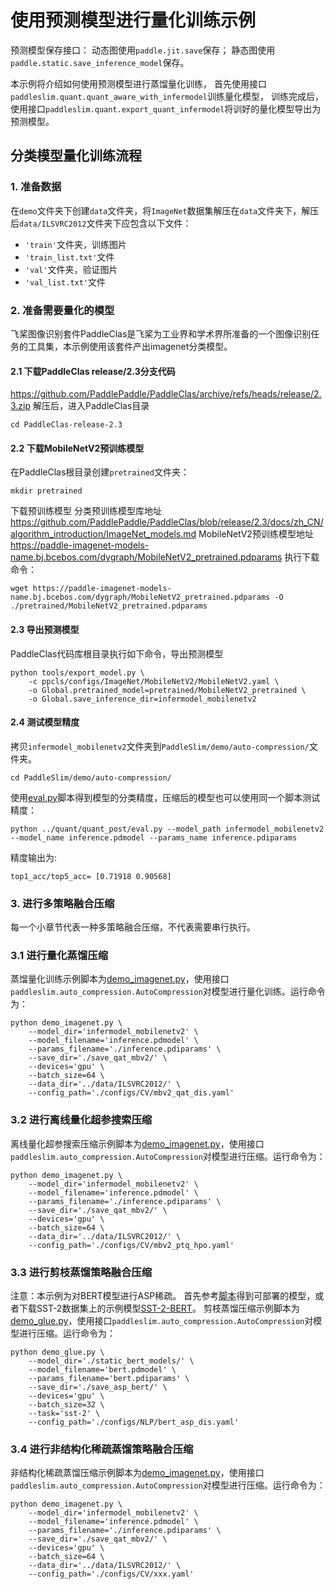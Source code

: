 # 使用预测模型进行量化训练示例

预测模型保存接口：
动态图使用``paddle.jit.save``保存；
静态图使用``paddle.static.save_inference_model``保存。

本示例将介绍如何使用预测模型进行蒸馏量化训练，
首先使用接口``paddleslim.quant.quant_aware_with_infermodel``训练量化模型，
训练完成后，使用接口``paddleslim.quant.export_quant_infermodel``将训好的量化模型导出为预测模型。

## 分类模型量化训练流程

### 1. 准备数据

在``demo``文件夹下创建``data``文件夹，将``ImageNet``数据集解压在``data``文件夹下，解压后``data/ILSVRC2012``文件夹下应包含以下文件：
- ``'train'``文件夹，训练图片
- ``'train_list.txt'``文件
- ``'val'``文件夹，验证图片
- ``'val_list.txt'``文件

### 2. 准备需要量化的模型

飞桨图像识别套件PaddleClas是飞桨为工业界和学术界所准备的一个图像识别任务的工具集，本示例使用该套件产出imagenet分类模型。
#### 2.1 下载PaddleClas release/2.3分支代码
<https://github.com/PaddlePaddle/PaddleClas/archive/refs/heads/release/2.3.zip>
解压后，进入PaddleClas目录
```
cd PaddleClas-release-2.3
```
#### 2.2 下载MobileNetV2预训练模型
在PaddleClas根目录创建``pretrained``文件夹：
```
mkdir pretrained
```

下载预训练模型
分类预训练模型库地址 <https://github.com/PaddlePaddle/PaddleClas/blob/release/2.3/docs/zh_CN/algorithm_introduction/ImageNet_models.md>
MobileNetV2预训练模型地址 <https://paddle-imagenet-models-name.bj.bcebos.com/dygraph/MobileNetV2_pretrained.pdparams>
执行下载命令：
```
wget https://paddle-imagenet-models-name.bj.bcebos.com/dygraph/MobileNetV2_pretrained.pdparams -O ./pretrained/MobileNetV2_pretrained.pdparams
```

#### 2.3 导出预测模型
PaddleClas代码库根目录执行如下命令，导出预测模型
```
python tools/export_model.py \
    -c ppcls/configs/ImageNet/MobileNetV2/MobileNetV2.yaml \
    -o Global.pretrained_model=pretrained/MobileNetV2_pretrained \
    -o Global.save_inference_dir=infermodel_mobilenetv2
```
#### 2.4 测试模型精度
拷贝``infermodel_mobilenetv2``文件夹到``PaddleSlim/demo/auto-compression/``文件夹。
```
cd PaddleSlim/demo/auto-compression/
```
使用[eval.py](../quant/quant_post/eval.py)脚本得到模型的分类精度，压缩后的模型也可以使用同一个脚本测试精度：
```
python ../quant/quant_post/eval.py --model_path infermodel_mobilenetv2 --model_name inference.pdmodel --params_name inference.pdiparams
```
精度输出为:
```
top1_acc/top5_acc= [0.71918 0.90568]
```

### 3. 进行多策略融合压缩

每一个小章节代表一种多策略融合压缩，不代表需要串行执行。

### 3.1 进行量化蒸馏压缩
蒸馏量化训练示例脚本为[demo_imagenet.py](./demo_imagenet.py)，使用接口``paddleslim.auto_compression.AutoCompression``对模型进行量化训练。运行命令为：
```
python demo_imagenet.py \
    --model_dir='infermodel_mobilenetv2' \
    --model_filename='inference.pdmodel' \
    --params_filename='./inference.pdiparams' \
    --save_dir='./save_qat_mbv2/' \
    --devices='gpu' \
    --batch_size=64 \
    --data_dir='../data/ILSVRC2012/' \
    --config_path='./configs/CV/mbv2_qat_dis.yaml'
```

### 3.2 进行离线量化超参搜索压缩
离线量化超参搜索压缩示例脚本为[demo_imagenet.py](./demo_imagenet.py)，使用接口``paddleslim.auto_compression.AutoCompression``对模型进行压缩。运行命令为：
```
python demo_imagenet.py \
    --model_dir='infermodel_mobilenetv2' \
    --model_filename='inference.pdmodel' \
    --params_filename='./inference.pdiparams' \
    --save_dir='./save_qat_mbv2/' \
    --devices='gpu' \
    --batch_size=64 \
    --data_dir='../data/ILSVRC2012/' \
    --config_path='./configs/CV/mbv2_ptq_hpo.yaml'
```

### 3.3 进行剪枝蒸馏策略融合压缩
注意：本示例为对BERT模型进行ASP稀疏。
首先参考[脚本](https://github.com/PaddlePaddle/PaddleNLP/tree/develop/examples/language_model/bert#%E9%A2%84%E6%B5%8B)得到可部署的模型，或者下载SST-2数据集上的示例模型[SST-2-BERT](https://paddle-qa.bj.bcebos.com/PaddleSlim_datasets/static_bert_models.tar.gz)。
剪枝蒸馏压缩示例脚本为[demo_glue.py](./demo_glue.py)，使用接口``paddleslim.auto_compression.AutoCompression``对模型进行压缩。运行命令为：
```
python demo_glue.py \
    --model_dir='./static_bert_models/' \
    --model_filename='bert.pdmodel' \
    --params_filename='bert.pdiparams' \
    --save_dir='./save_asp_bert/' \
    --devices='gpu' \
    --batch_size=32 \
    --task='sst-2' \
    --config_path='./configs/NLP/bert_asp_dis.yaml'
```

### 3.4 进行非结构化稀疏蒸馏策略融合压缩
非结构化稀疏蒸馏压缩示例脚本为[demo_imagenet.py](./demo_imagenet.py)，使用接口``paddleslim.auto_compression.AutoCompression``对模型进行压缩。运行命令为：
```
python demo_imagenet.py \
    --model_dir='infermodel_mobilenetv2' \
    --model_filename='inference.pdmodel' \
    --params_filename='./inference.pdiparams' \
    --save_dir='./save_qat_mbv2/' \
    --devices='gpu' \
    --batch_size=64 \
    --data_dir='../data/ILSVRC2012/' \
    --config_path='./configs/CV/xxx.yaml'
```
